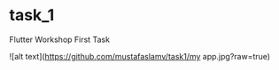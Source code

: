 # task_1

Flutter Workshop First Task

![alt text](https://github.com/mustafaslamv/task1/my app.jpg?raw=true)


